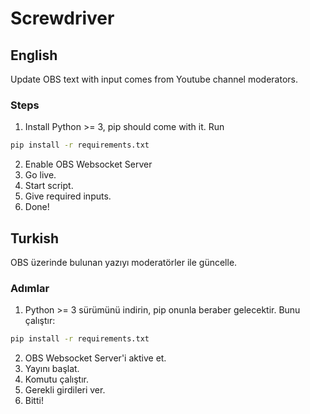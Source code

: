 # Screwdriver

## English

Update OBS text with input comes from Youtube channel moderators.

### Steps

1. Install Python >= 3, pip should come with it. Run

```bash
pip install -r requirements.txt
```

2. Enable OBS Websocket Server
3. Go live.
4. Start script.
5. Give required inputs.
6. Done!

## Turkish

OBS üzerinde bulunan yazıyı moderatörler ile güncelle.

### Adımlar

1. Python >= 3 sürümünü indirin, pip onunla beraber gelecektir. Bunu çalıştır:

```bash
pip install -r requirements.txt
```

2. OBS Websocket Server'i aktive et.
3. Yayını başlat.
4. Komutu çalıştır.
5. Gerekli girdileri ver.
6. Bitti!
